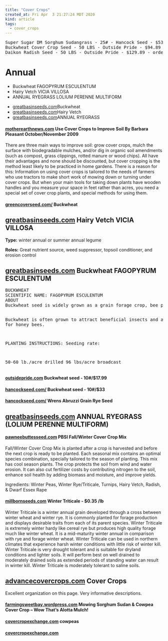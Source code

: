 ```yaml
---
title: "Cover Crops"
created_at: Fri Apr  3 21:27:24 MDT 2020
kind: article
tags:
  - cover_crops
---
```


  
<pre>
Super Sugar DM Sorghum Sudangrass - 25# - Hancock Seed - $53.99
Buckwheat Cover Crop Seed - 50 LBS - Outside Pride - $94.89
Daikon Radish Seed - 50 LBS - Outside Pride - $129.89 - order ID is OUT-1949218
</pre>


<h1>Annual</h1>
<ul>
  <li>Buckwheat FAGOPYRUM ESCULENTUM</li>
  <li>Hairy Vetch VICIA VILLOSA</li>
  <li>ANNUAL RYEGRASS LOLIUM PERENNE MULTIFORM</li>
</ul>

<ul>
  <li><a href="https://greatbasinseeds.com/product/buckwheat-seed-for-cover-crops/" target="_blank">greatbasinseeds.com</a>Buckwheat</li>
  <li><a href="https://greatbasinseeds.com/product/hairy-vetch/" target="_blank">greatbasinseeds.com</a>Hairy Vetch</li>
  <li><a href="https://greatbasinseeds.com/product/fria-annual-ryegrass/" target="_blank">greatbasinseeds.com</a>ANNUAL RYEGRASS</li>
</ul>

<h4>
  <a href="https://www.motherearthnews.com/organic-gardening/cover-crops-improve-soil-zmaz09onzraw" target="_blank">motherearthnews.com</a>
  Use Cover Crops to Improve Soil By Barbara Pleasant October/November 2009
</h4>

There are three main ways to improve soil: grow cover crops, mulch the
surface with biodegradable mulches, and/or dig in organic soil amendments
(such as compost, grass clippings, rotted manure or wood chips). All have
their advantages and none should be discounted, but cover cropping is the
method least likely to be practiced in home gardens. There is a reason
for this: Information on using cover crops is tailored to the needs of
farmers who use tractors to make short work of mowing down or turning
under cover crops. But when your main tools for taking down plants have
wooden handles and you measure your space in feet rather than acres,
you need a special set of cover crop plants, and special methods for
using them.

<h4>
  <a href="https://www.greencoverseed.com/product/1075/" target="_blank">greencoverseed.com/</a>
  Buckwheat
</h4>

<h2>
  <a href="https://greatbasinseeds.com/product/hairy-vetch/" target="_blank">greatbasinseeds.com</a>
  Hairy Vetch VICIA VILLOSA
</h2>

<b>Type:</b> winter annual or summer annual legume

<b>Roles:</b> Great nutrient source, weed suppressor, topsoil conditioner, and erosion control

<h2>
  <a href="https://greatbasinseeds.com/product/buckwheat-seed-for-cover-crops/" target="_blank">greatbasinseeds.com</a>
  Buckwheat FAGOPYRUM ESCULENTUM
</h2>
<pre>
BUCKWHEAT
SCIENTIFIC NAME: FAGOPYRUM ESCULENTUM
ABOUT
Buckwheat seed is widely grown as a grain forage crop, bee pasture, and soil improving cover crop. It is a warm season grain with a rapid and dense growth. Often used in rotation with vegetables.

Buckwheat is often grown to attract beneficial insects and as pasture for honey bees.

PLANTING INSTRUCTIONS:
Seeding rate:

50-60 lb./acre drilled
96 lbs/acre  broadcast
</pre>

<h4>
  <a href="https://www.outsidepride.com/seed/cover-crop/buckwheat-cover-crop-seed.html" target="_blank">outsidepride.com</a>
  Buckwheat seed - 10#/$17.99
</h4>

<h4>
  <a href="https://hancockseed.com/products/buckwheat" target="_blank">hancockseed.com/</a>
  Buckwheat seed - 10#/$33
</h4>

<h4>
  <a href="https://hancockseed.com/collections/grain-rye/products/wrens-abruzzi-grain-rye-seed" target="_blank">hancockseed.com/</a>
  Wrens Abruzzi Grain Rye Seed 
</h4>

<h2>
  <a href="https://greatbasinseeds.com/product/fria-annual-ryegrass/" target="_blank">greatbasinseeds.com</a>
  ANNUAL RYEGRASS (LOLIUM PERENNE MULTIFORM)
</h2>

<h4>
  <a href="https://pawneebuttesseed.com/pbsi-mixes/pbsi-fallwinter-cover-crop-mix/" target="_blank">pawneebuttesseed.com</a>
  PBSI Fall/Winter Cover Crop Mix
</h4>
Fall/Winter Cover Crop Mix is planted after a crop is harvested and
before the next crop is ready to be planted. Each seasonal mix contains
an optimal species combination, specially tailored to the season of
planting. This mix has cool season plants. The crop protects the soil from
wind and water erosion. It can also cut fertilizer costs by contributing
nitrogen to the soil, enhance soil health by adding biomass and moisture,
and improve yields.

Ingredients: Winter Peas, Winter Rye/Triticale, Turnips, Hairy Vetch, Radish, & Dwarf Essex Rape

<h4>
  <a href="https://www.millbornseeds.com/product/winter-triticale/" target="_blank">millbornseeds.com</a>
  Winter Triticale - $0.35 /lb
</h4>

Winter Triticale is a winter annual grain developed through a cross
between winter wheat and winter rye. It is commonly planted for forage
production and displays desirable traits from each of its parent
species. Winter Triticale is extremely winter hardy like cereal rye but
produces high quality forage much like winter wheat. It is a mid-maturity
winter annual in comparison with rye and forage winter wheat. Winter
Triticale can be used in northern climates that experience harsh winter
conditions with little risk of winter kill. Winter Triticale is very
drought tolerant and is suitable for dryland conditions and lighter
soils. It will perform best on well drained to moderately drained soils
as extended periods of standing water can result in winter kill. Winter
Triticale is moderately tolerant to saline soils.

<h2>
  <a href="https://advancecovercrops.com/cover-crops-advance-cover-crops/" target="_blank">advancecovercrops.com</a>
  Cover Crops
</h2>

Excellent organization on this page.
Very informative descriptions.

<h4>
  <a href="https://farmingsweetbay.wordpress.com/2011/07/17/mowing-sorghum-sudan-cowpea-cover-crop-wow-thats-alotta-mulch/" target="_blank">farmingsweetbay.wordpress.com</a>
  Mowing Sorghum Sudan & Cowpea Cover Crop – Wow That’s Alotta Mulch!
</h4>

<h4>
  <a href="https://covercropexchange.com/products/cowpeas" target="_blank">covercropexchange.com</a>
  cowpeas
<h4>

<h4>
  <a href="" target="_blank">covercropexchange.com</a>

<h4>

<!--
html boilerplate fragments
<a href="" target="_blank"></a>
<a name=""></a>
<img src="" width="400px">
<ul>
  <li></li>
  <li><a href="" target="_blank"></a></li>
</ul>
<pre>
</pre>
<p style="margin-bottom: 2em;"></p>
<hr style="border: 0; height: 3px; background: #333; background-image: linear-gradient(to right, #ccc, #333, #ccc);">
<pre><code>
</code></pre>
<math xmlns='http://www.w3.org/1998/Math/MathML' display='block'>
</math>
:-->
